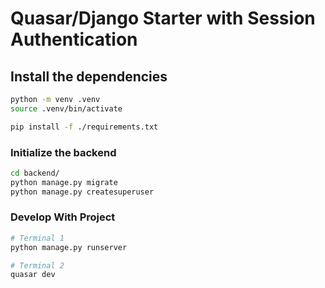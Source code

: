# Quasar/Django Starter with Session Authentication

## Install the dependencies

```bash
python -m venv .venv
source .venv/bin/activate

pip install -f ./requirements.txt
```

### Initialize the backend

```bash
cd backend/
python manage.py migrate
python manage.py createsuperuser
```

### Develop With Project

```bash
# Terminal 1
python manage.py runserver
```

```bash
# Terminal 2
quasar dev
```

